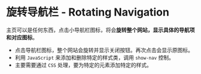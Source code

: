 # 旋转导航栏 - Rotating Navigation
主页可以是任何东西，点击小导航栏图标，将会**旋转整个网站，显示具体的导航项和对应图标**。

- 点击导航栏图标，整个网站会旋转并显示关闭按钮。再次点击会显示原图标。
- 利用 `JavaScript` 来添加和删除特定的样式类，调用 `show-nav` 控制。
- 主要需要通过 `CSS` 处理，要为特定的元素添加特定的样式。
